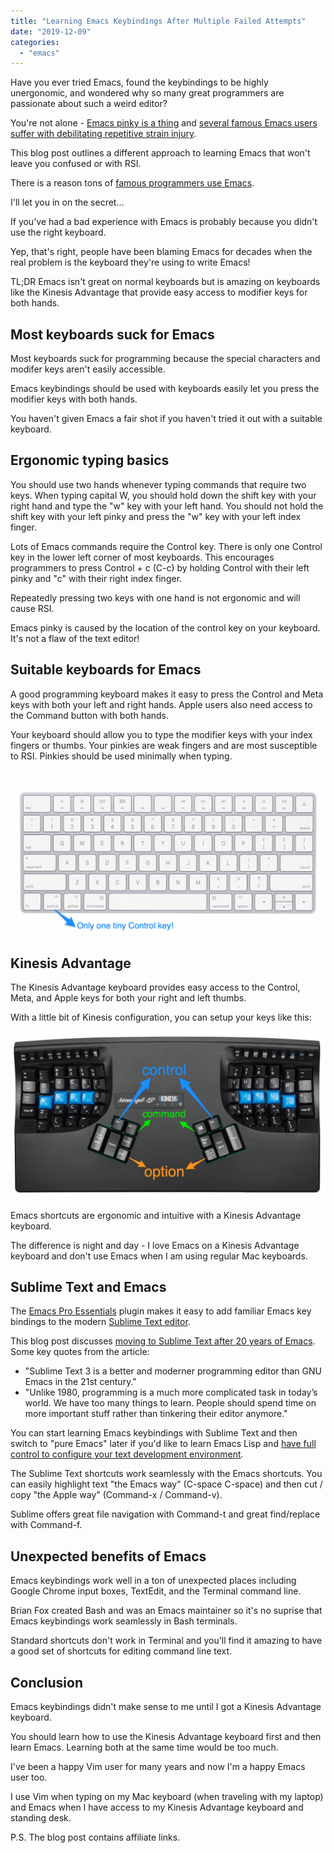 ```yaml
---
title: "Learning Emacs Keybindings After Multiple Failed Attempts"
date: "2019-12-09"
categories: 
  - "emacs"
---
```


Have you ever tried Emacs, found the keybindings to be highly unergonomic, and wondered why so many great programmers are passionate about such a weird editor?

You're not alone - [Emacs pinky is a thing](http://ergoemacs.org/emacs/emacs_pinky.html) and [several famous Emacs users suffer with debilitating repetitive strain injury](http://ergoemacs.org/emacs/emacs_hand_pain_celebrity.html).

This blog post outlines a different approach to learning Emacs that won't leave you confused or with RSI.

There is a reason tons of [famous programmers use Emacs](https://www.pixelstech.net/article/1375065327-Those-famous-Emacs-users).

I'll let you in on the secret…

If you've had a bad experience with Emacs is probably because you didn't use the right keyboard.

Yep, that's right, people have been blaming Emacs for decades when the real problem is the keyboard they're using to write Emacs!

TL;DR Emacs isn't great on normal keyboards but is amazing on keyboards like the Kinesis Advantage that provide easy access to modifier keys for both hands.

## Most keyboards suck for Emacs

Most keyboards suck for programming because the special characters and modifer keys aren't easily accessible.

Emacs keybindings should be used with keyboards easily let you press the modifier keys with both hands.

You haven't given Emacs a fair shot if you haven't tried it out with a suitable keyboard.

## Ergonomic typing basics

You should use two hands whenever typing commands that require two keys. When typing capital W, you should hold down the shift key with your right hand and type the "w" key with your left hand. You should not hold the shift key with your left pinky and press the "w" key with your left index finger.

Lots of Emacs commands require the Control key. There is only one Control key in the lower left corner of most keyboards. This encourages programmers to press Control + c (C-c) by holding Control with their left pinky and "c" with their right index finger.

Repeatedly pressing two keys with one hand is not ergonomic and will cause RSI.

Emacs pinky is caused by the location of the control key on your keyboard. It's not a flaw of the text editor!

## Suitable keyboards for Emacs

A good programming keyboard makes it easy to press the Control and Meta keys with both your left and right hands. Apple users also need access to the Command button with both hands.

Your keyboard should allow you to type the modifier keys with your index fingers or thumbs. Your pinkies are weak fingers and are most susceptible to RSI. Pinkies should be used minimally when typing.

![](images/emacs_apple_magic_keyboard_sucks-1024x538.png)

## Kinesis Advantage

The Kinesis Advantage keyboard provides easy access to the Control, Meta, and Apple keys for both your right and left thumbs.

With a little bit of Kinesis configuration, you can setup your keys like this:

![](images/emacs_kinesis_advantage_keyboard-1-1024x545.png)

Emacs shortcuts are ergonomic and intuitive with a Kinesis Advantage keyboard.

The difference is night and day - I love Emacs on a Kinesis Advantage keyboard and don't use Emacs when I am using regular Mac keyboards.

## Sublime Text and Emacs

The [Emacs Pro Essentials](https://github.com/sublime-emacs/sublemacspro) plugin makes it easy to add familiar Emacs key bindings to the modern [Sublime Text editor](https://www.sublimetext.com/).

This blog post discusses [moving to Sublime Text after 20 years of Emacs](https://medium.com/@justinchuang/from-emacs-to-sublime-text-3-47358d89a5ff). Some key quotes from the article:

- "Sublime Text 3 is a better and moderner programming editor than GNU Emacs in the 21st century."
- "Unlike 1980, programming is a much more complicated task in today’s world. We have too many things to learn. People should spend time on more important stuff rather than tinkering their editor anymore."

You can start learning Emacs keybindings with Sublime Text and then switch to "pure Emacs" later if you'd like to learn Emacs Lisp and [have full control to configure your text development environment](https://alhassy.github.io/init/).

The Sublime Text shortcuts work seamlessly with the Emacs shortcuts. You can easily highlight text "the Emacs way" (C-space C-space) and then cut / copy "the Apple way" (Command-x / Command-v).

Sublime offers great file navigation with Command-t and great find/replace with Command-f.

## Unexpected benefits of Emacs

Emacs keybindings work well in a ton of unexpected places including Google Chrome input boxes, TextEdit, and the Terminal command line.

Brian Fox created Bash and was an Emacs maintainer so it's no suprise that Emacs keybindings work seamlessly in Bash terminals.

Standard shortcuts don't work in Terminal and you'll find it amazing to have a good set of shortcuts for editing command line text.

## Conclusion

Emacs keybindings didn't make sense to me until I got a Kinesis Advantage keyboard.

You should learn how to use the Kinesis Advantage keyboard first and then learn Emacs. Learning both at the same time would be too much.

I've been a happy Vim user for many years and now I'm a happy Emacs user too.

I use Vim when typing on my Mac keyboard (when traveling with my laptop) and Emacs when I have access to my Kinesis Advantage keyboard and standing desk.

P.S. The blog post contains affiliate links.
